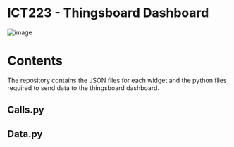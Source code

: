 # ICT223 - Thingsboard Dashboard

![image](https://user-images.githubusercontent.com/95189970/218229756-f085c006-9477-4089-af92-e772d5f304de.png)

# Contents #

The repository contains the JSON files for each widget and the python files required to send data to the thingsboard dashboard.

## Calls.py ##


## Data.py ##
